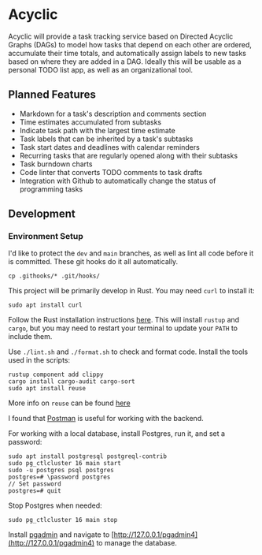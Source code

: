<!--
SPDX-FileCopyrightText: 2025 Matt Gleason <mattg3398@gmail.com>
SPDX-License-Identifier: GPL-3.0-or-later
-->

# Acyclic
Acyclic will provide a task tracking service based on Directed Acyclic Graphs (DAGs) to model how tasks that depend on each other are ordered, accumulate their time totals, and automatically assign labels to new tasks based on where they are added in a DAG. Ideally this will be usable as a personal TODO list app, as well as an organizational tool.

## Planned Features
- Markdown for a task's description and comments section
- Time estimates accumulated from subtasks
- Indicate task path with the largest time estimate
- Task labels that can be inherited by a task's subtasks
- Task start dates and deadlines with calendar reminders
- Recurring tasks that are regularly opened along with their subtasks
- Task burndown charts
- Code linter that converts TODO comments to task drafts
- Integration with Github to automatically change the status of programming tasks

## Development

### Environment Setup

I'd like to protect the `dev` and `main` branches, as well as lint all code before it is committed. These git hooks do it all automatically.

    cp .githooks/* .git/hooks/

This project will be primarily develop in Rust. You may need `curl` to install it:

    sudo apt install curl

Follow the Rust installation instructions [here](https://www.rust-lang.org/tools/install). This will install `rustup` and `cargo`, but you may need to restart your terminal to update your `PATH` to include them.

Use `./lint.sh` and `./format.sh` to check and format code. Install the tools used in the scripts:

    rustup component add clippy
    cargo install cargo-audit cargo-sort
    sudo apt install reuse

More info on `reuse` can be found [here](https://reuse.software/spec-3.3/)

I found that [Postman](https://www.postman.com/downloads/) is useful for working with the backend.

For working with a local database, install Postgres, run it, and set a password:

    sudo apt install postgresql postgreql-contrib
    sudo pg_ctlcluster 16 main start
    sudo -u postgres psql postgres
    postgres=# \password postgres
    // Set password
    postgres=# quit

Stop Postgres when needed:

    sudo pg_ctlcluster 16 main stop

Install [pgadmin](https://www.pgadmin.org/download/pgadmin-4-apt/) and navigate to [http://127.0.0.1/pgadmin4](http://127.0.0.1/pgadmin4) to manage the database.
